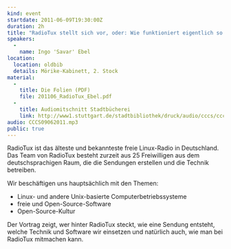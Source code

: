 ```yaml
---
kind: event
startdate: 2011-06-09T19:30:00Z
duration: 2h
title: "RadioTux stellt sich vor, oder: Wie funktioniert eigentlich so ein Internet-Radio?"
speakers:
  -
    name: Ingo 'Savar' Ebel
location:
  location: oldbib
  details: Mörike-Kabinett, 2. Stock
material:
  -
    title: Die Folien (PDF)
    file: 201106_RadioTux_Ebel.pdf
  -
    title: Audiomitschnitt Stadtbücherei
    link: http://www1.stuttgart.de/stadtbibliothek/druck/audio/cccs/cccs_audio.php#27
audio: CCCS09062011.mp3
public: true
---
```

RadioTux ist das älteste und bekannteste freie Linux-Radio in
Deutschland. Das Team von RadioTux besteht zurzeit aus 25 Freiwilligen
aus dem deutschsprachigen Raum, die die Sendungen erstellen und die
Technik betreiben.

Wir beschäftigen uns hauptsächlich mit den Themen:

* Linux- und andere Unix-basierte Computerbetriebssysteme
* freie und Open-Source-Software
* Open-Source-Kultur

Der Vortrag zeigt, wer hinter RadioTux steckt, wie eine Sendung
entsteht, welche Technik und Software wir einsetzen und natürlich auch,
wie man bei RadioTux mitmachen kann.
